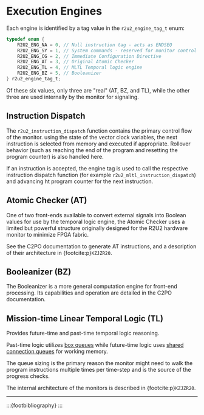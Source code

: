 # Execution Engines

Each engine is identified by a tag value in the `r2u2_engine_tag_t` enum:

```C
typedef enum {
    R2U2_ENG_NA = 0, // Null instruction tag - acts as ENDSEQ
    R2U2_ENG_SY = 1, // System commands - reserved for monitor control
    R2U2_ENG_CG = 2, // Immediate Configuration Directive
    R2U2_ENG_AT = 3, // Original Atomic Checker
    R2U2_ENG_TL = 4, // MLTL Temporal logic engine
    R2U2_ENG_BZ = 5, // Booleanizer
} r2u2_engine_tag_t;
```

Of these six values, only three are "real" (AT, BZ, and TL), while the other three are used internally by the monitor for signaling.

## Instruction Dispatch

The `r2u2_instruction_dispatch` function contains the primary control flow of the monitor.
using the state of the vector clock variables, the next instruction is selected from memory and executed if appropriate.
Rollover behavior (such as reaching the end of the program and resetting the program counter) is also handled here.

If an instruction is accepted, the engine tag is used to call the respective instruction dispatch function (for example `r2u2_mltl_instruction_dispatch`) and advancing ht program counter for the next instruction.

## Atomic Checker (AT)

One of two front-ends available to convert external signals into Boolean values for use by the temporal logic engine, the Atomic Checker uses a limited but powerful structure originally designed for the R2U2 hardware monitor to minimize FPGA fabric.

See the C2PO documentation to generate AT instructions, and a description of their architecture in {footcite:p}`KZJZR20`.

## Booleanizer (BZ)

The Booleanizer is a more general computation engine for front-end processing.
Its capabilities and operation are detailed in the C2PO documentation.

## Mission-time Linear Temporal Logic (TL)

Provides future-time and past-time temporal logic reasoning.

Past-time logic utilizes [box queues](./memory.md#box-queue) while future-time logic uses [shared connection queues](./memory.md#shared-connection-queue) for working memory.

The queue sizing is the primary reason the monitor might need to walk the program instructions multiple times per time-step and is the source of the progress checks.

The internal architecture of the monitors is described in {footcite:p}`KZJZR20`.

---

:::{footbibliography}
:::
